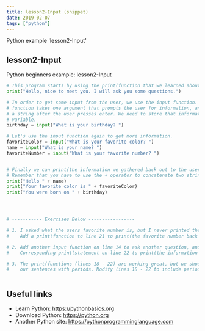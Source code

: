 ```yaml
---
title: lesson2-Input (snippet)
date: 2019-02-07
tags: ["python"]
---
```

Python example 'lesson2-Input'


## lesson2-Input

Python beginners example: lesson2-Input

```python
# This program starts by using the print(function that we learned about before.)
print("Hello, nice to meet you. I will ask you some questions.")

# In order to get some input from the user, we use the input function. The input
# function takes one argument that prompts the user for information, and returns
# a string after the user presses enter. We need to store that information in a
# variable.
birthday = input("What is your birthday? ")

# Let's use the input function again to get more information.
favoriteColor = input("What is your favorite color? ")
name = input("What is your name? ")
favoriteNumber = input("What is your favorite number? ")


# Finally we can print(the information we gathered back out to the user.)
# Remember that you have to use the + operator to concatenate two strings.
print("Hello " + name)
print("Your favorite color is " + favoriteColor)
print("You were born on " + birthday)




# ----------- Exercises Below -----------------

# 1. I asked what the users favorite number is, but I never printed the result.
#    Add a print(function to line 21 to print(the favorite number back out.)

# 2. Add another input function on line 14 to ask another question, and add the
#    Corresponding print(statement on line 22 to print(the information back out.)

# 3. The print(functions (lines 18 - 22) are working great, but we should end)
#    our sentences with periods. Modify lines 18 - 22 to include periods.



```

## Useful links

- Learn Python: https://pythonbasics.org
- Download Python: https://python.org
- Another Python site: https://pythonprogramminglanguage.com
